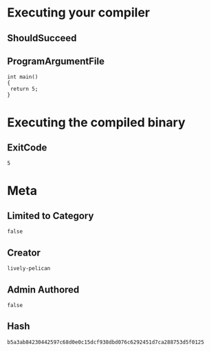 # Executing your compiler

## ShouldSucceed

## ProgramArgumentFile

```
int main()
{
 return 5;
}
```

# Executing the compiled binary

## ExitCode

```
5
```

# Meta

## Limited to Category

```
false
```

## Creator

```
lively-pelican
```

## Admin Authored

```
false
```

## Hash

```
b5a3ab84230442597c68d0e0c15dcf938dbd076c6292451d7ca288753d5f0125
```
